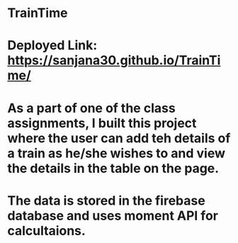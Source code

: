 # TrainTime
# Deployed Link: https://sanjana30.github.io/TrainTime/
# As a part of one of the class assignments, I built this project where the user can add teh details of a train as he/she wishes to and view the details in the table on the page.
# The data is stored in the firebase database and uses moment API for calcultaions.
